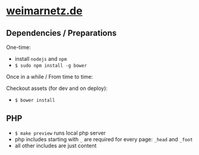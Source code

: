 # [weimarnetz.de](http://weimarnetz.de)


## Dependencies / Preparations

One-time:

- install `nodejs` and `npm`
- `$ sudo npm install -g bower`

Once in a while / From time to time:

Checkout assets (for dev and on deploy):
- `$ bower install`


## PHP

- `$ make preview` runs local php server
- php includes starting with `_` are required for every page: `_head` and `_foot`
- all other includes are just content

